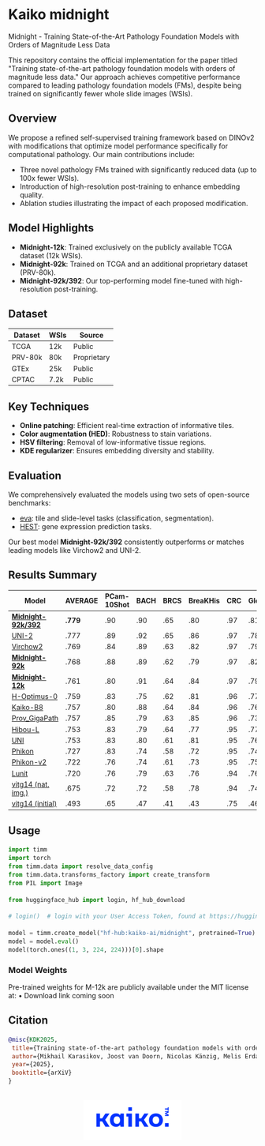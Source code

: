 # Kaiko midnight
Midnight - Training State-of-the-Art Pathology Foundation Models with Orders of Magnitude Less Data

This repository contains the official implementation for the paper titled "Training state-of-the-art pathology foundation models with orders of magnitude less data." Our approach achieves competitive performance compared to leading pathology foundation models (FMs), despite being trained on significantly fewer whole slide images (WSIs).

## Overview

We propose a refined self-supervised training framework based on DINOv2 with modifications that optimize model performance specifically for computational pathology. Our main contributions include:

- Three novel pathology FMs trained with significantly reduced data (up to 100x fewer WSIs).
- Introduction of high-resolution post-training to enhance embedding quality.
- Ablation studies illustrating the impact of each proposed modification.

## Model Highlights

- **Midnight-12k**: Trained exclusively on the publicly available TCGA dataset (12k WSIs).
- **Midnight-92k**: Trained on TCGA and an additional proprietary dataset (PRV-80k).
- **Midnight-92k/392**: Our top-performing model fine-tuned with high-resolution post-training.

## Dataset

| Dataset | WSIs | Source        |
|---------|------|---------------|
| TCGA    | 12k  | Public        |
| PRV-80k | 80k  | Proprietary   |
| GTEx    | 25k  | Public        |
| CPTAC   | 7.2k | Public        |

## Key Techniques

- **Online patching**: Efficient real-time extraction of informative tiles.
- **Color augmentation (HED)**: Robustness to stain variations.
- **HSV filtering**: Removal of low-informative tissue regions.
- **KDE regularizer**: Ensures embedding diversity and stability.

## Evaluation

We comprehensively evaluated the models using two sets of open-source benchmarks:

- [eva](https://github.com/kaiko-ai/eva): tile and slide-level tasks (classification, segmentation).
- [HEST](https://github.com/mahmoodlab/HEST): gene expression prediction tasks.

Our best model **Midnight-92k/392** consistently outperforms or matches leading models like Virchow2 and UNI-2.

## Results Summary

| Model                                                          | AVERAGE | PCam-10Shot | BACH | BRCS | BreaKHis | CRC  | Gleason | MHIST | PCam | Camelyon16 (small) | Panda (small) | CoNSeP | MoNuSAC | HEST (avg) |
|----------------------------------------------------------------|---------|-------------|------|------|----------|------|---------|-------|------|--------------------|---------------|--------|---------|------------|
| **[Midnight-92k/392](https://github.com/kaiko-ai/Midnight)** | **.779** | .90         | .90  | .65  | .80      | .97  | .81     | .83   | .95  | .88                | .65           | .66    | .71     | .415       |
| [UNI-2](https://huggingface.co/MahmoodLab/UNI2-h)                | .777   | .89         | .92  | .65  | .86      | .97  | .78     | .83   | .95  | .88                | .67           | .63    | .64     | .431       |
| [Virchow2](https://huggingface.co/paige-ai/Virchow2)           | .769   | .84         | .89  | .63  | .82      | .97  | .79     | .87   | .94  | .89                | .66           | .64    | .67     | .403       |
| **[Midnight-92k](https://github.com/kaiko-ai/Midnight)**         | .768   | .88         | .89  | .62  | .79      | .97  | .82     | .83   | .95  | .88                | .64           | .63    | .66     | .425       |
| **[Midnight-12k](https://github.com/kaiko-ai/Midnight)**         | .761   | .80         | .91  | .64  | .84      | .97  | .79     | .82   | .93  | .86                | .65           | .63    | .66     | .412       |
| [H-Optimus-0](https://huggingface.co/bioptimus/H-optimus-0)       | .759   | .83         | .75  | .62  | .81      | .96  | .77     | .85   | .94  | .90                | .67           | .64    | .69     | .425       |
| [Kaiko-B8](https://github.com/kaiko-ai/towards_large_pathology_fms)             | .757   | .80         | .88  | .64  | .84      | .96  | .76     | .83   | .92  | .85                | .65           | .64    | .69     | .391       |
| [Prov_GigaPath](https://github.com/prov-gigapath/prov-gigapath)   | .757   | .85         | .79  | .63  | .85      | .96  | .73     | .83   | .94  | .89                | .66           | .63    | .69     | .405       |
| [Hibou-L](https://huggingface.co/histai/hibou-L)               | .753   | .83         | .79  | .64  | .77      | .95  | .77     | .85   | .95  | .87                | .67           | .65    | .67     | .397       |
| [UNI](https://huggingface.co/MahmoodLab/UNI)                   | .753   | .83         | .80  | .61  | .81      | .95  | .76     | .84   | .94  | .90                | .66           | .63    | .66     | .391       |
| [Phikon](https://huggingface.co/owkin/phikon)               | .727   | .83         | .74  | .58  | .72      | .95  | .74     | .82   | .92  | .86                | .65           | .62    | .64     | .377       |
| [Phikon-v2](https://huggingface.co/owkin/phikon-v2)           | .722   | .76         | .74  | .61  | .73      | .95  | .75     | .80   | .90  | .87                | .63           | .63    | .65     | .391       |
| [Lunit](https://github.com/lunit-io/benchmark-ssl-pathology)               | .720   | .76         | .79  | .63  | .76      | .94  | .76     | .79   | .91  | .84                | .60           | .60    | .63     | .362       |
| [vitg14 (nat. img.)](https://github.com/facebookresearch/dinov2) | .675   | .72         | .72  | .58  | .78      | .94  | .74     | .86   | .88  | .51                | .51           | .57    | .61     | .351       |
| [vitg14 (initial)](https://github.com/facebookresearch/dinov2)   | .493   | .65         | .47  | .41  | .43      | .75  | .46     | .58   | .76  | .53                | .30           | .46    | .43     | .166       |

## Usage
```py
import timm
import torch
from timm.data import resolve_data_config
from timm.data.transforms_factory import create_transform
from PIL import Image

from huggingface_hub import login, hf_hub_download

# login()  # login with your User Access Token, found at https://huggingface.co/settings/tokens

model = timm.create_model("hf-hub:kaiko-ai/midnight", pretrained=True)
model = model.eval()
model(torch.ones((1, 3, 224, 224)))[0].shape
```


### Model Weights

Pre-trained weights for M-12k are publicly available under the MIT license at:
	•	Download link coming soon


 ## Citation
 ```bibtex
 @misc{KDK2025,
  title={Training state-of-the-art pathology foundation models with orders of magnitude less data},
  author={Mikhail Karasikov, Joost van Doorn, Nicolas Känzig, Melis Erdal Cesur, Hugo Horlings, Robert Berke, Fei Tang, Sebastian Otálora},
  year={2025},
  booktitle={arXiV}
}
```

<br />

<div align="center">
  <img src="https://github.com/kaiko-ai/midnight/blob/main/docs/images/kaiko-logo.png?raw=true" width="200">
</div>
